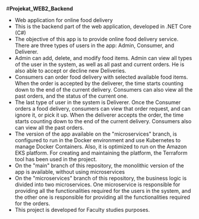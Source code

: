 #**Projekat_WEB2_Backend**
- Web application for online food delivery
- This is the backend part of the web application, developed in .NET Core (C#)
- The objective of this app is to provide online food delivery service. There are three types of users in the app: Admin, Consumer, and Deliverer.
- Admin can add, delete, and modify food items. Admin can view all types of the user in the system, as well as all past and current orders. He is also able to accept or decline new Deliveries.
- Consumers can order food delivery with selected available food items. When the order is accepted by the deliverer, the time starts counting down to the end of the current delivery. Consumers can also view all the past orders, and the status of the current one.
- The last type of user in the system is Deliverer. Once the Consumer orders a food delivery, consumers can view that order request, and can ignore it, or pick it up. When the deliverer accepts the order, the time starts counting down to the end of the current delivery. Consumers also can view all the past orders.
- The version of the app available on the "microservices" branch, is configured to run in the Docker environment and use Kubernetes to manage Docker Containers. Also, it is optimized to run on the Amazon EKS platform. For creating and maintaining the platform, the Terraform tool has been used in the project.
- On the "main" branch of this repository, the monolithic version of the app is available, without using microservices
- On the "microservices" branch of this repository, the business logic is divided into two microservices. One microservice is responsible for providing all the functionalities required for the users in the system, and the other one is responsible for providing all the functionalities required for the orders.
- This project is developed for Faculty studies purposes. 
